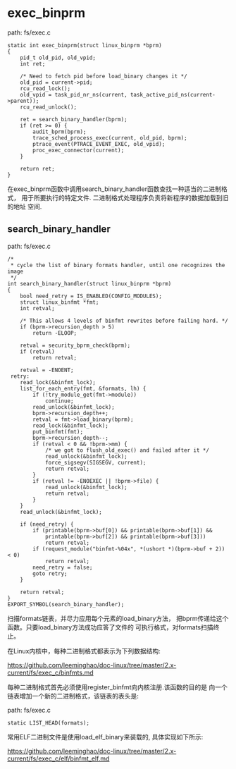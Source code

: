 exec_binprm
========================================

path: fs/exec.c
```
static int exec_binprm(struct linux_binprm *bprm)
{
    pid_t old_pid, old_vpid;
    int ret;

    /* Need to fetch pid before load_binary changes it */
    old_pid = current->pid;
    rcu_read_lock();
    old_vpid = task_pid_nr_ns(current, task_active_pid_ns(current->parent));
    rcu_read_unlock();

    ret = search_binary_handler(bprm);
    if (ret >= 0) {
        audit_bprm(bprm);
        trace_sched_process_exec(current, old_pid, bprm);
        ptrace_event(PTRACE_EVENT_EXEC, old_vpid);
        proc_exec_connector(current);
    }

    return ret;
}
```

在exec_binprm函数中调用search_binary_handler函数查找一种适当的二进制格式，
用于所要执行的特定文件. 二进制格式处理程序负责将新程序的数据加载到旧的地址
空间.

search_binary_handler
----------------------------------------

path: fs/exec.c
```
/*
 * cycle the list of binary formats handler, until one recognizes the image
 */
int search_binary_handler(struct linux_binprm *bprm)
{
    bool need_retry = IS_ENABLED(CONFIG_MODULES);
    struct linux_binfmt *fmt;
    int retval;

    /* This allows 4 levels of binfmt rewrites before failing hard. */
    if (bprm->recursion_depth > 5)
        return -ELOOP;

    retval = security_bprm_check(bprm);
    if (retval)
        return retval;

    retval = -ENOENT;
 retry:
    read_lock(&binfmt_lock);
    list_for_each_entry(fmt, &formats, lh) {
        if (!try_module_get(fmt->module))
            continue;
        read_unlock(&binfmt_lock);
        bprm->recursion_depth++;
        retval = fmt->load_binary(bprm);
        read_lock(&binfmt_lock);
        put_binfmt(fmt);
        bprm->recursion_depth--;
        if (retval < 0 && !bprm->mm) {
            /* we got to flush_old_exec() and failed after it */
            read_unlock(&binfmt_lock);
            force_sigsegv(SIGSEGV, current);
            return retval;
        }
        if (retval != -ENOEXEC || !bprm->file) {
            read_unlock(&binfmt_lock);
            return retval;
        }
    }
    read_unlock(&binfmt_lock);

    if (need_retry) {
        if (printable(bprm->buf[0]) && printable(bprm->buf[1]) &&
            printable(bprm->buf[2]) && printable(bprm->buf[3]))
            return retval;
        if (request_module("binfmt-%04x", *(ushort *)(bprm->buf + 2)) < 0)
            return retval;
        need_retry = false;
        goto retry;
    }

    return retval;
}
EXPORT_SYMBOL(search_binary_handler);
```

扫描formats链表，并尽力应用每个元素的load_binary方法，
把bprm传递给这个函数。只要load_binary方法成功应答了文件的
可执行格式，对formats扫描终止。

在Linux内核中，每种二进制格式都表示为下列数据结构:

https://github.com/leeminghao/doc-linux/tree/master/2.x-current/fs/exec_c/binfmts.md

每种二进制格式首先必须使用register_binfmt向内核注册.该函数的目的是
向一个链表增加一个新的二进制格式，该链表的表头是:

path: fs/exec.c
```
static LIST_HEAD(formats);
```

常用ELF二进制文件是使用load_elf_binary来装载的, 具体实现如下所示:

https://github.com/leeminghao/doc-linux/tree/master/2.x-current/fs/exec_c/elf/binfmt_elf.md
